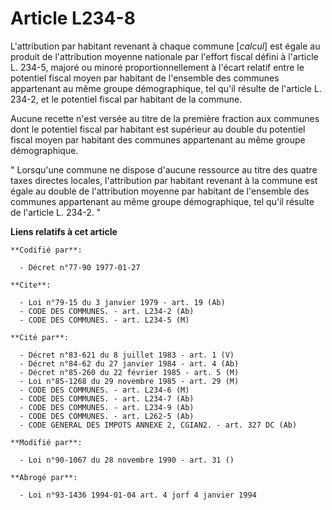 # Article L234-8

L'attribution par habitant revenant à chaque commune [*calcul*] est égale au produit de l'attribution moyenne nationale par
l'effort fiscal défini à l'article L. 234-5, majoré ou minoré proportionnellement à l'écart relatif entre le potentiel fiscal
moyen par habitant de l'ensemble des communes appartenant au même groupe démographique, tel qu'il résulte de l'article L.
234-2, et le potentiel fiscal par habitant de la commune.

Aucune recette n'est versée au titre de la première fraction aux communes dont le potentiel fiscal par habitant est supérieur
au double du potentiel fiscal moyen par habitant des communes appartenant au même groupe démographique.

" Lorsqu'une commune ne dispose d'aucune ressource au titre des quatre taxes directes locales, l'attribution par habitant
revenant à la commune est égale au double de l'attribution moyenne par habitant de l'ensemble des communes appartenant au
même groupe démographique, tel qu'il résulte de l'article L. 234-2. "

**Liens relatifs à cet article**

	**Codifié par**:

	  - Décret n°77-90 1977-01-27

	**Cite**:

	  - Loi n°79-15 du 3 janvier 1979 - art. 19 (Ab)
	  - CODE DES COMMUNES. - art. L234-2 (Ab)
	  - CODE DES COMMUNES. - art. L234-5 (M)

	**Cité par**:

	  - Décret n°83-621 du 8 juillet 1983 - art. 1 (V)
	  - Décret n°84-62 du 27 janvier 1984 - art. 4 (Ab)
	  - Décret n°85-260 du 22 février 1985 - art. 5 (M)
	  - Loi n°85-1268 du 29 novembre 1985 - art. 29 (M)
	  - CODE DES COMMUNES. - art. L234-6 (M)
	  - CODE DES COMMUNES. - art. L234-7 (Ab)
	  - CODE DES COMMUNES. - art. L234-9 (Ab)
	  - CODE DES COMMUNES. - art. L262-5 (Ab)
	  - CODE GENERAL DES IMPOTS ANNEXE 2, CGIAN2. - art. 327 DC (Ab)

	**Modifié par**:

	  - Loi n°90-1067 du 28 novembre 1990 - art. 31 ()

	**Abrogé par**:

	  - Loi n°93-1436 1994-01-04 art. 4 jorf 4 janvier 1994
